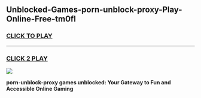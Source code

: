 
## Unblocked-Games-porn-unblock-proxy-Play-Online-Free-tm0fl
<h3>
<a href="https://premium76.site?title=porn-unblock-proxy&ref=26A">CLICK TO PLAY</a></h3>
<hr>

<h3>
<a href="https://premium76.site?title=porn-unblock-proxy&ref=26A">CLICK 2 PLAY</a>
  
</h3>

<a href="https://premium76.site?title=porn-unblock-proxy&ref=26A"><img src="https://clearcache.store/games.png"></a>


**porn-unblock-proxy games unblocked: Your Gateway to Fun and Accessible Online Gaming**
